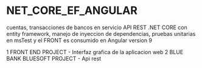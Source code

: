 # NET_CORE_EF_ANGULAR
cuentas, transacciones de bancos en servicio API REST .NET CORE con entity framework, manejo de inyeccion de dependencias, pruebas unitarias en msTest y el FRONT es consumido en Angular version 9

1 FRONT END PROJECT - Interfaz grafica de la aplicacion web
2 BLUE BANK BLUESOFT PROJECT - Api rest 

